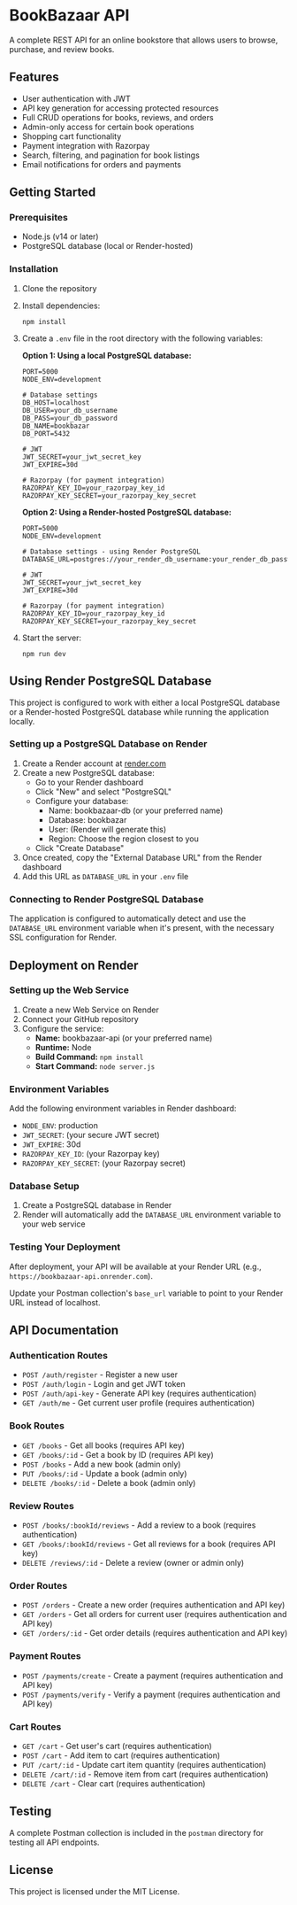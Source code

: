 # BookBazaar API

A complete REST API for an online bookstore that allows users to browse, purchase, and review books.

## Features

- User authentication with JWT
- API key generation for accessing protected resources
- Full CRUD operations for books, reviews, and orders
- Admin-only access for certain book operations
- Shopping cart functionality
- Payment integration with Razorpay
- Search, filtering, and pagination for book listings
- Email notifications for orders and payments

## Getting Started

### Prerequisites

- Node.js (v14 or later)
- PostgreSQL database (local or Render-hosted)

### Installation

1. Clone the repository
2. Install dependencies:
   ```
   npm install
   ```
3. Create a `.env` file in the root directory with the following variables:

   **Option 1: Using a local PostgreSQL database:**
   ```
   PORT=5000
   NODE_ENV=development
   
   # Database settings
   DB_HOST=localhost
   DB_USER=your_db_username
   DB_PASS=your_db_password
   DB_NAME=bookbazar
   DB_PORT=5432
   
   # JWT
   JWT_SECRET=your_jwt_secret_key
   JWT_EXPIRE=30d
   
   # Razorpay (for payment integration)
   RAZORPAY_KEY_ID=your_razorpay_key_id
   RAZORPAY_KEY_SECRET=your_razorpay_key_secret
   ```

   **Option 2: Using a Render-hosted PostgreSQL database:**
   ```
   PORT=5000
   NODE_ENV=development
   
   # Database settings - using Render PostgreSQL
   DATABASE_URL=postgres://your_render_db_username:your_render_db_password@your_render_db_host/bookbazar
   
   # JWT
   JWT_SECRET=your_jwt_secret_key
   JWT_EXPIRE=30d
   
   # Razorpay (for payment integration)
   RAZORPAY_KEY_ID=your_razorpay_key_id
   RAZORPAY_KEY_SECRET=your_razorpay_key_secret
   ```

4. Start the server:
   ```
   npm run dev
   ```

## Using Render PostgreSQL Database

This project is configured to work with either a local PostgreSQL database or a Render-hosted PostgreSQL database while running the application locally.

### Setting up a PostgreSQL Database on Render

1. Create a Render account at [render.com](https://render.com)
2. Create a new PostgreSQL database:
   - Go to your Render dashboard
   - Click "New" and select "PostgreSQL"
   - Configure your database:
     - Name: bookbazaar-db (or your preferred name)
     - Database: bookbazar
     - User: (Render will generate this)
     - Region: Choose the region closest to you
   - Click "Create Database"
3. Once created, copy the "External Database URL" from the Render dashboard
4. Add this URL as `DATABASE_URL` in your `.env` file

### Connecting to Render PostgreSQL Database

The application is configured to automatically detect and use the `DATABASE_URL` environment variable when it's present, with the necessary SSL configuration for Render.

## Deployment on Render

### Setting up the Web Service

1. Create a new Web Service on Render
2. Connect your GitHub repository
3. Configure the service:
   - **Name:** bookbazaar-api (or your preferred name)
   - **Runtime:** Node
   - **Build Command:** `npm install`
   - **Start Command:** `node server.js`

### Environment Variables

Add the following environment variables in Render dashboard:

- `NODE_ENV`: production
- `JWT_SECRET`: (your secure JWT secret)
- `JWT_EXPIRE`: 30d
- `RAZORPAY_KEY_ID`: (your Razorpay key)
- `RAZORPAY_KEY_SECRET`: (your Razorpay secret)

### Database Setup

1. Create a PostgreSQL database in Render
2. Render will automatically add the `DATABASE_URL` environment variable to your web service

### Testing Your Deployment

After deployment, your API will be available at your Render URL (e.g., `https://bookbazaar-api.onrender.com`).

Update your Postman collection's `base_url` variable to point to your Render URL instead of localhost.

## API Documentation

### Authentication Routes

- `POST /auth/register` - Register a new user
- `POST /auth/login` - Login and get JWT token
- `POST /auth/api-key` - Generate API key (requires authentication)
- `GET /auth/me` - Get current user profile (requires authentication)

### Book Routes

- `GET /books` - Get all books (requires API key)
- `GET /books/:id` - Get a book by ID (requires API key)
- `POST /books` - Add a new book (admin only)
- `PUT /books/:id` - Update a book (admin only)
- `DELETE /books/:id` - Delete a book (admin only)

### Review Routes

- `POST /books/:bookId/reviews` - Add a review to a book (requires authentication)
- `GET /books/:bookId/reviews` - Get all reviews for a book (requires API key)
- `DELETE /reviews/:id` - Delete a review (owner or admin only)

### Order Routes

- `POST /orders` - Create a new order (requires authentication and API key)
- `GET /orders` - Get all orders for current user (requires authentication and API key)
- `GET /orders/:id` - Get order details (requires authentication and API key)

### Payment Routes

- `POST /payments/create` - Create a payment (requires authentication and API key)
- `POST /payments/verify` - Verify a payment (requires authentication and API key)

### Cart Routes

- `GET /cart` - Get user's cart (requires authentication)
- `POST /cart` - Add item to cart (requires authentication)
- `PUT /cart/:id` - Update cart item quantity (requires authentication)
- `DELETE /cart/:id` - Remove item from cart (requires authentication)
- `DELETE /cart` - Clear cart (requires authentication)

## Testing

A complete Postman collection is included in the `postman` directory for testing all API endpoints.

## License

This project is licensed under the MIT License.
